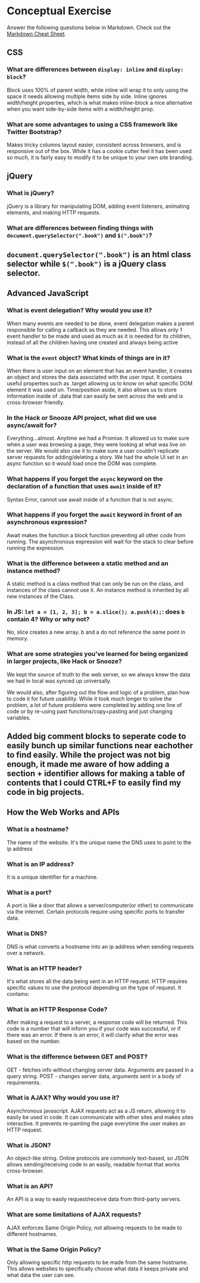 # Conceptual Exercise

Answer the following questions below in Markdown. 
Check out the [Markdown Cheat Sheet](https://github.com/adam-p/markdown-here/wiki/Markdown-Cheatsheet).

## CSS

### What are differences between ``display: inline`` and ``display: block``?
Block uses 100% of parent width, while inline will wrap it to only using the space it needs allowing multiple items side by side.
Inline ignores width/height properties, which is what makes inline-block a nice alternative when you want side-by-side items with a width/height prop.

### What are some advantages to using a CSS framework like Twitter Bootstrap?
Makes tricky columns layout easier, consistent across browsers, and is responsive out of the box. While it has a cookie cutter feel it has been used so much, it is fairly easy to modify it to be unique to your own site branding. 

## jQuery

### What is jQuery?
jQuery is a library for manipulating DOM, adding event listeners, animating elements, and making HTTP requests. 

### What are differences between finding things with `document.querySelector(".book")` and `$(".book")`?
`document.querySelector(".book")` is an html class selector while `$(".book")` is a jQuery class selector.
---

## Advanced JavaScript

### What is event delegation? Why would you use it?
When many events are needed to be done, event delegation makes a parent responsible for calling a callback as they are needed.
This allows only 1 event handler to be made and used as much as it is needed for its children, instead of all the children having one created and always
being active
### What is the `event` object? What kinds of things are in it?
When there is user input on an element that has an event handler, it creates an object and stores the data associated with the user input.
 It contains useful properties such as .target allowing us to know on what specific DOM element it was used on. Time/position aside, it also allows
 us to store information inside of .data that can easily be sent across the web and is cross-browser friendly.

### In the Hack or Snooze API project, what did we use async/await for?
Everything...almost. Anytime we had a Promise. It allowed us to make sure when a user was browsing a page, they were looking at what was live on the server. We would
also use it to make sure a user couldn't replicate server requests for adding/deleting a story.
We had the whole UI set in an async function so it would load once the DOM was complete. 
### What happens if you forget the `async` keyword on  the declaration of a function that uses `await` inside of it?
Syntax Error, cannot use await inside of a function that is not async.
### What happens if you forget the `await` keyword in front of an asynchronous expression?
Await makes the function a block function preventing all other code from running. The asynchronous expression will wait for the stack to clear before running the expression.
### What is the difference between a static method and an instance method?
A static method is a class method that can only be run on the class, and instances of the class cannot use it. An instance method
is inherited by all new instances of the Class.
### In JS: `let a = [1, 2, 3]; b = a.slice(); a.push(4);`: does `b` contain 4? Why or why not? 
No, slice creates a new array. b and a do not reference the same point in memory.
### What are some strategies you've learned for being organized in larger projects, like Hack or Snooze?
We kept the source of truth to the web server, so we always knew the data we had in local was synced up universally. 

We would also, after figuring out the flow and logic of a problem, plan how to code it for future usability.
 While it took much longer to solve the problem, a lot of future problems were completed by adding one line of code or by re-using past
functions/copy+pasting and just changing variables.

Added big comment blocks to seperate code to easily bunch up similar functions near eachother to find easily. While the project was not big enough,
 it made me aware of how adding a section + identifier allows for making a table of contents that I could CTRL+F to easily find my code in big projects.
---

## How the Web Works and APIs

### What is a hostname?
The name of the website. It's the unique name the DNS uses to point to the ip address
### What is an IP address?
It is a unique identifier for a machine.
### What is a port?
A port is like a door that allows a server/computer(or other) to communicate via the internet. Certain protocols require using specific ports
to transfer data.
### What is DNS?
DNS is what converts a hostname into an ip address when sending requests over a network.
### What is an HTTP header?
It's what stores all the data being sent in an HTTP request. HTTP requires specific values to use the protocol depending on the type of request.
It contains: 
### What is an HTTP Response Code?
After making a request to a server, a response code will be returned. This code is a number that will inform you if your code was successful,
 or if there was an error. If there is an error, it will clarify what the error was based on the number.
### What is the difference between GET and POST?
GET - fetches info without changing server data. Arguments are passed in a query string.
POST - changes server data, arguments sent in a body of requirements. 

### What is AJAX? Why would you use it?
Asynchronous javascript. AJAX requests act as a JS return, allowing it to easily be used in code. It can communicate with other sites and makes
sites interactive. It prevents re-painting the page everytime the user makes an HTTP request. 
### What is JSON?
An object-like string. Online protocols are commonly text-based, so JSON allows sending/receiving code in an easily, readable format that works
cross-browser. 
### What is an API?
An API is a way to easily request/receive data from third-party servers. 
### What are some limitations of AJAX requests?
AJAX enforces Same Origin Policy, not allowing requests to be made to different hostnames. 
### What is the Same Origin Policy?
Only allowing specific http requests to be made from the same hostname. This allows websites to specifically choose what data it keeps private
and what data the user can see.